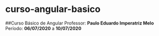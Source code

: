 # curso-angular-basico

##Curso Básico de Angular
Professor: **Paulo Eduardo Imperatriz Melo**
Período: **06/07/2020** a **10/07/2020**
